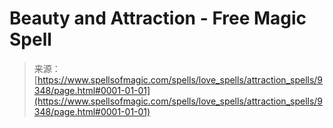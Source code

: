 <!--yml
category: 未分类
date: 2024-06-12 18:45:24
-->

# Beauty and Attraction - Free Magic Spell

> 来源：[https://www.spellsofmagic.com/spells/love_spells/attraction_spells/9348/page.html#0001-01-01](https://www.spellsofmagic.com/spells/love_spells/attraction_spells/9348/page.html#0001-01-01)
